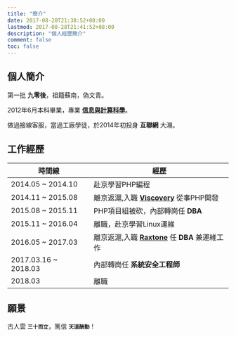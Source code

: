 ```yaml
---
title: "簡介"
date: 2017-08-20T21:38:52+08:00
lastmod: 2017-08-28T21:41:52+08:00
description: "個人經歷簡介"
comment: false
toc: false
---
```


## 個人簡介

第一批 **九零後**，祖籍蘇南，偽文青。

2012年6月本科畢業，專業 [**信息與計算科學**](http://slxy.xzit.edu.cn)。

做過接線客服，當過工廠學徒，於2014年初投身 **互聯網** 大潮。


## 工作經歷

時間線 | 經歷
--- | ---
2014.05 ~ 2014.10 | 赴京學習PHP編程
2014.11 ~ 2015.08 | 離京返滬,入職 [**Viscovery**][viscovery] 從事PHP開發
2015.08 ~ 2015.11 | PHP項目組被砍，內部轉崗任 **DBA**
2015.11 ~ 2016.04 | 離職，赴京學習Linux運維
2016.05 ~ 2017.03 | 離京返滬,入職 [**Raxtone**][raxtone] 任 **DBA** 兼運維工作
2017.03.16 ~ 2018.03 | 內部轉崗任 **系統安全工程師**
2018.03 | 離職

## 願景

古人雲 **`三十而立`**，篤信 **`天道酬勤`**！


[viscovery]:https://www.viscovery.com "Viscovery"
[raxtone]:http://www.raxtone.com/ "Raxtone"


<!-- End -->
